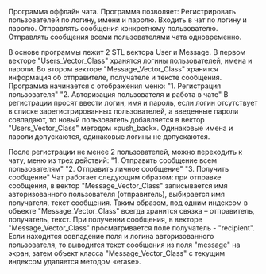 ﻿Программа оффлайн чата. 
Программа позволяет: 
Регистрировать пользователей по логину, имени и паролю. 
Входить в чат по логину и паролю. 
Отправлять сообщения конкретному пользователю. 
Отправлять сообщения всеми пользователями чата одновременно. 

В основе программы лежит 2 STL вектора User и Message. 
В первом векторе "Users_Vector_Class" хранятся логины пользователей, имена и пароли.
Во втором векторе "Message_Vector_Class" хранится информация об отправителе, получателе и тексте сообщения. 
Программа начинается с отображения меню:
    "1. Регистрация пользователя" 
    "2. Авторизация пользователя и работа в чате" 
В регистрации просят ввести логин, имя и пароль, если логин отсутствует в списке зарегистрированных пользователей, а введенные пароли совпадают,
то новый пользователь добавляется в вектор "Users_Vector_Class" методом «push_back». Одинаковые имена и пароли допускаются, одинаковые логины не допускаются. 

После регистрации не менее 2 пользователей, можно переходить к чату, меню из трех действий:
        "1. Отправить сообщение всем пользователям" 
        "2. Отправить личное сообщение" 
        "3. Получить сообщение" 
Чат работает следующим образом: при отправке сообщения, в вектор "Message_Vector_Class" записывается имя авторизованного пользователя (отправитель), выбирается имя получателя, текст сообщения.
Таким образом, под одним индексом в объекте "Message_Vector_Class" всегда хранится связка – отправитель, получатель, текст.
При получении сообщения, в векторе "Message_Vector_Class" просматривается поле получатель - "recipient". Если находится совпадение поля и логина авторизованного пользователя,
то выводится текст сообщения из поля "message" на экран, затем объект класса "Message_Vector_Class" с текущим индексом удаляется методом «erase». 